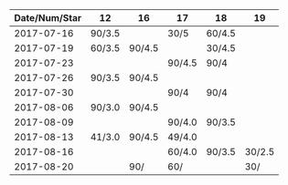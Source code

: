 Date/Num/Star   | 12     | 16     | 17     | 18     | 19     |
----------------|--------|--------|--------|--------|--------|
2017-07-16      | 90/3.5 |        | 30/5   | 60/4.5 |        |
2017-07-19      | 60/3.5 | 90/4.5 |        | 30/4.5 |        |
2017-07-23      |        |        | 90/4.5 | 90/4   |        |
2017-07-26      | 90/3.5 | 90/4.5 |        |        |        |
2017-07-30      |        |        | 90/4   | 90/4   |        |
2017-08-06      | 90/3.0 | 90/4.5 |        |        |        |
2017-08-09      |        |        | 90/4.0 | 90/3.5 |        |
2017-08-13      | 41/3.0 | 90/4.5 | 49/4.0 |        |        |
2017-08-16      |        |        | 60/4.0 | 90/3.5 | 30/2.5 |
2017-08-20      |        | 90/    | 60/    |        | 30/    |

